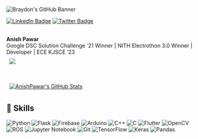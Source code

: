 ![Braydon's GitHub Banner](./assets/g1.gif)


[![LinkedIn Badge](https://img.shields.io/badge/LinkedIn-Profile-informational?style=flat&logo=linkedin&logoColor=white&color=0D76A8)](https://www.linkedin.com/in/anish-pawar-5300a9192/)
[![Twitter Badge](https://img.shields.io/badge/Twitter-Profile-informational?style=flat&logo=twitter&logoColor=white&color=1CA2F1)](https://twitter.com/AnishPawar11)

<br>
<strong>Anish Pawar</strong>
<br>
Google DSC Solution Challenge ‘21 Winner | NITH Electrothon 3.0 Winner | Developer | ECE KJSCE ‘23
<br>

<a href="https://github.com/AnishPawar">
  <img align="center" style="margin:0.5rem" src="https://github-readme-stats.vercel.app/api/top-langs/?username=AnishPawar&hide=html,css&title_color=ffffff&text_color=c9cacc&icon_color=4AB197&bg_color=1A2B34" />
</a>

<br>
<!-- <a href="https://github.com/AnishPawar/DSC-Eye-of-God">
  <img align="center" style="margin:0.5rem" src="https://github-readme-stats.vercel.app/api/pin/?username=AnishPawar&repo=DSC-Eye-of-God&title_color=ffffff&text_color=c9cacc&icon_color=4AB197&bg_color=1A2B34" />
</a>
<a href="https://github.com/AnishPawar/X_Ray_Anonimiser">
  <img align="center" style="margin:0.5rem" src="https://github-readme-stats.vercel.app/api/pin/?username=AnishPawar&repo=X_Ray_Anonimiser&title_color=ffffff&text_color=c9cacc&icon_color=4AB197&bg_color=1A2B34" />
</a>
<a href="https://github.com/AnishPawar/Green_Signal">
  <img align="center" style="margin:0.5rem" src="https://github-readme-stats.vercel.app/api/pin/?username=AnishPawar&repo=Green_Signal&title_color=ffffff&text_color=c9cacc&icon_color=4AB197&bg_color=1A2B34" />
</a> -->
<br>


<br>
<a href="https://github.com/AnishPawar">
  <img align="center" style="margin:0.5rem" src="https://github-readme-stats.vercel.app/api?username=AnishPawar&show_icons=true&line_height=27&count_private=true&title_color=ffffff&text_color=c9cacc&icon_color=4AB097&bg_color=1A2B34" alt="AnishPawar's GitHub Stats" />
</a>



## 💼 Skills


![Python](https://img.shields.io/badge/python-3670A0?style=for-the-badge&logo=python&logoColor=ffdd54)
![Flask](https://img.shields.io/badge/Flask-%2302569B.svg?style=for-the-badge&logo=Flask&logoColor=white)
![Firebase](https://img.shields.io/badge/Firebase-%2302569B.svg?style=for-the-badge&logo=Firebase&logoColor=orange)
![Arduino](https://img.shields.io/badge/Arduino-%2302569B.svg?style=for-the-badge&logo=Arduino&logoColor=white)
![C++](https://img.shields.io/badge/c++-%2300599C.svg?style=for-the-badge&logo=c%2B%2B&logoColor=white)
![C](https://img.shields.io/badge/c-%2300599C.svg?style=for-the-badge&logo=c&logoColor=white)
![Flutter](https://img.shields.io/badge/Flutter-%2302569B.svg?style=for-the-badge&logo=Flutter&logoColor=white)
![OpenCV](https://img.shields.io/badge/opencv-%23white.svg?style=for-the-badge&logo=opencv&logoColor=white)
![ROS](https://img.shields.io/badge/ros-%230A0FF9.svg?style=for-the-badge&logo=ros&logoColor=white)
![Jupyter Notebook](https://img.shields.io/badge/jupyter-%23FA0F00.svg?style=for-the-badge&logo=jupyter&logoColor=white)
![Git](https://img.shields.io/badge/git-%23F05033.svg?style=for-the-badge&logo=git&logoColor=white) 
![TensorFlow](https://img.shields.io/badge/TensorFlow-%23FF6F00.svg?style=for-the-badge&logo=TensorFlow&logoColor=white)
![Keras](https://img.shields.io/badge/Keras-%23D00000.svg?style=for-the-badge&logo=Keras&logoColor=white)
![Pandas](https://img.shields.io/badge/pandas-%23150458.svg?style=for-the-badge&logo=pandas&logoColor=white)